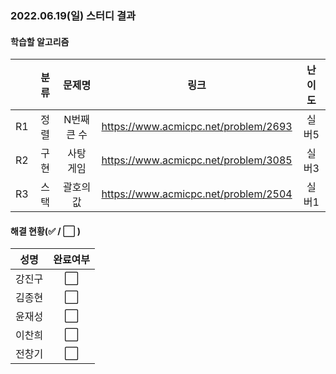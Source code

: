 ### 2022.06.19(일) 스터디 결과

#### 학습할 알고리즘

|      | 분류 |    문제명    |                 링크                  | 난이도  |
| :--: | :--: | :----------: | :-----------------------------------: | :-----: |
|  R1  |  정렬  | N번째 큰 수 |https://www.acmicpc.net/problem/2693 |  실버5  |
|  R2  | 구현 | 사탕 게임 | https://www.acmicpc.net/problem/3085 | 실버3 |
|  R3  | 스택 |  괄호의 값  | https://www.acmicpc.net/problem/2504 |  실버1  |

#### 해결 현황(:white_check_mark: / :white_large_square:  )

|  성명  |       완료여부       |
| :----: | :------------------: |
| 강진구 | :white_large_square: |
| 김종현 | :white_large_square: |
| 윤재성 | :white_large_square: |
| 이찬희 | :white_large_square: |
| 전창기 | :white_large_square: |
